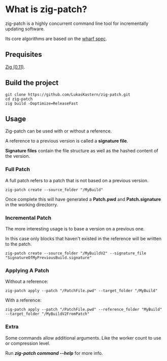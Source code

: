 # What is zig-patch?

zig-patch is a highly concurrent command line tool for incrementally updating software.

Its core algorithms are based on the [wharf spec](https://itch.io/docs/wharf/).  

## Prequisites
[Zig (0.11)](https://ziglang.org/download/).

## Build the project

```
git clone https://github.com/LukasKastern/zig-patch.git
cd zig-patch
zig build -Doptimize=ReleaseFast
```

## Usage

Zig-patch can be used with or without a reference.

A reference to a previous version is called a **signature file**. 

**Signature files** contain the file structure as well as the hashed content of the version.

### Full Patch
A full patch refers to a patch that is not based on a previous version.

```
zig-patch create --source_folder "/MyBuild" 
```

Once complete this will have generated a **Patch.pwd** and **Patch.signature** in the working directorry.

### Incremental Patch

The more interesting usage is to base a version on a previous one.

In this case only blocks that haven't existed in the reference will be written to the patch.

```
zig-patch create --source_folder "/MyBuildV2" --signature_file "SignatureOfMyPreviousBuild.signature"
```

### Applying A Patch

Without a reference:
```
zig-patch apply --patch "/PatchFile.pwd" --target_folder "/MyBuild"
```

With a reference:
```
zig-patch apply --patch "/PatchFile.pwd" --reference_folder "MyBuild" --target_folder "/MyBuildV2FromPatch"
```

### Extra

Some commands allow additional arguments. Like the worker count to use or compression level. 

Run ***zig-patch command --help*** for more info.

